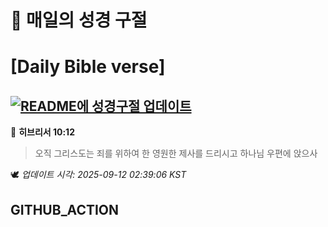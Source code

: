 # 🙏 매일의 성경 구절
# [Daily Bible verse]
## [![README에 성경구절 업데이트](https://github.com/DONGSUKA/first_test/actions/workflows/update-readme-bible.yml/badge.svg)](https://github.com/DONGSUKA/first_test/actions/workflows/update-readme-bible.yml)
<!-- START_BIBLE_VERSE -->
📖 **히브리서 10:12**
> 오직 그리스도는 죄를 위하여 한 영원한 제사를 드리시고 하나님 우편에 앉으사

🕊️ _업데이트 시각: 2025-09-12 02:39:06 KST_
  <!-- END_BIBLE_VERSE -->
## GITHUB_ACTION
